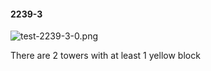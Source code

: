 #### 2239-3
![test-2239-3-0.png](https://github.com/lil-lab/nlvr/raw/master/nlvr/test/images/6/test-2239-3-0.png "test-2239-3-0.png")

There are 2 towers with at least 1 yellow block